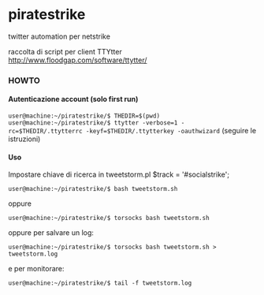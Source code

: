 piratestrike
============

twitter automation per netstrike

raccolta di script per client TTYtter http://www.floodgap.com/software/ttytter/

### HOWTO

#### Autenticazione account (solo first run)
`user@machine:~/piratestrike/$ THEDIR=$(pwd)`
`user@machine:~/piratestrike/$ ttytter -verbose=1 -rc=$THEDIR/.ttytterrc -keyf=$THEDIR/.ttytterkey -oauthwizard`
(seguire le istruzioni)

#### Uso

Impostare chiave di ricerca in tweetstorm.pl
$track = '#socialstrike';

`user@machine:~/piratestrike/$ bash tweetstorm.sh`


oppure

`user@machine:~/piratestrike/$ torsocks bash tweetstorm.sh`


oppure per salvare un log:

`user@machine:~/piratestrike/$ torsocks bash tweetstorm.sh > tweetstorm.log`

e per monitorare:

`user@machine:~/piratestrike/$ tail -f tweetstorm.log`

